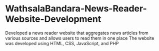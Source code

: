 # WathsalaBandara-News-Reader-Website-Development
Developed a news reader website that aggregates news articles from various sources and allows users to read them in one place The website was developed using HTML, CSS, JavaScript, and PHP
